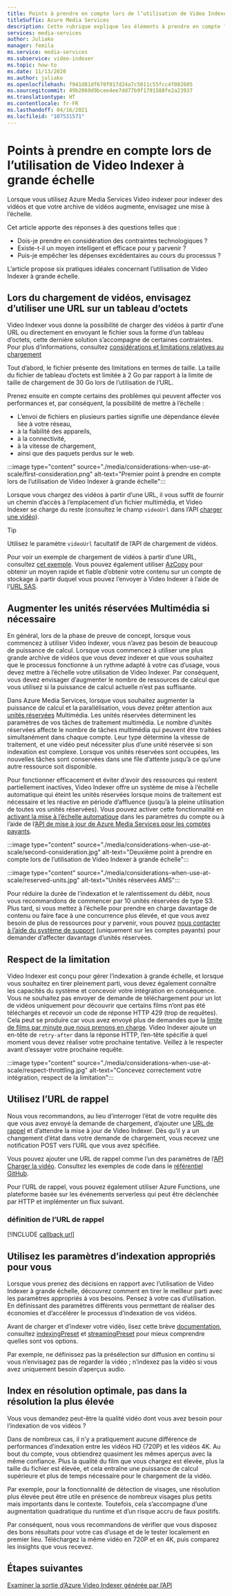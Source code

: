 ```yaml
---
title: Points à prendre en compte lors de l’utilisation de Video Indexer à grande échelle - Azure
titleSuffix: Azure Media Services
description: Cette rubrique explique les éléments à prendre en compte lors de l’utilisation de Video Indexer à grande échelle.
services: media-services
author: Juliako
manager: femila
ms.service: media-services
ms.subservice: video-indexer
ms.topic: how-to
ms.date: 11/13/2020
ms.author: juliako
ms.openlocfilehash: f941d81df670f017d24a7c5011c55fcc4f082605
ms.sourcegitcommit: 49b2069d9bcee4ee7dd77b9f1791588fe2a23937
ms.translationtype: HT
ms.contentlocale: fr-FR
ms.lasthandoff: 04/16/2021
ms.locfileid: "107531571"
---
```

# <a name="things-to-consider-when-using-video-indexer-at-scale"></a>Points à prendre en compte lors de l’utilisation de Video Indexer à grande échelle

Lorsque vous utilisez Azure Media Services Video indexer pour indexer des vidéos et que votre archive de vidéos augmente, envisagez une mise à l’échelle. 

Cet article apporte des réponses à des questions telles que :

* Dois-je prendre en considération des contraintes technologiques ?
* Existe-t-il un moyen intelligent et efficace pour y parvenir ?
* Puis-je empêcher les dépenses excédentaires au cours du processus ?

L’article propose six pratiques idéales concernant l’utilisation de Video Indexer à grande échelle.

## <a name="when-uploading-videos-consider-using-a-url-over-byte-array"></a>Lors du chargement de vidéos, envisagez d’utiliser une URL sur un tableau d’octets

Video Indexer vous donne la possibilité de charger des vidéos à partir d’une URL ou directement en envoyant le fichier sous la forme d’un tableau d’octets, cette dernière solution s’accompagne de certaines contraintes. Pour plus d’informations, consultez [considérations et limitations relatives au chargement](upload-index-videos.md#uploading-considerations-and-limitations)

Tout d’abord, le fichier présente des limitations en termes de taille. La taille du fichier de tableau d’octets est limitée à 2 Go par rapport à la limite de taille de chargement de 30 Go lors de l’utilisation de l’URL.

Prenez ensuite en compte certains des problèmes qui peuvent affecter vos performances et, par conséquent, la possibilité de mettre à l’échelle :

* L’envoi de fichiers en plusieurs parties signifie une dépendance élevée liée à votre réseau, 
* à la fiabilité des appareils, 
* à la connectivité, 
* à la vitesse de chargement, 
* ainsi que des paquets perdus sur le web.

:::image type="content" source="./media/considerations-when-use-at-scale/first-consideration.png" alt-text="Premier point à prendre en compte lors de l’utilisation de Video Indexer à grande échelle":::

Lorsque vous chargez des vidéos à partir d’une URL, il vous suffit de fournir un chemin d’accès à l’emplacement d’un fichier multimédia, et Video Indexer se charge du reste (consultez le champ `videoUrl` dans l’API [charger une vidéo](https://api-portal.videoindexer.ai/api-details#api=Operations&operation=Upload-Video)).

> [!TIP]
> Utilisez le paramètre `videoUrl` facultatif de l’API de chargement de vidéos.

Pour voir un exemple de chargement de vidéos à partir d’une URL, consultez [cet exemple](upload-index-videos.md#code-sample). Vous pouvez également utiliser [AzCopy](../../storage/common/storage-use-azcopy-v10.md) pour obtenir un moyen rapide et fiable d’obtenir votre contenu sur un compte de stockage à partir duquel vous pouvez l’envoyer à Video Indexer à l’aide de l’[URL SAS](../../storage/common/storage-sas-overview.md).

## <a name="increase-media-reserved-units-if-needed"></a>Augmenter les unités réservées Multimédia si nécessaire

En général, lors de la phase de preuve de concept, lorsque vous commencez à utiliser Video Indexer, vous n’avez pas besoin de beaucoup de puissance de calcul. Lorsque vous commencez à utiliser une plus grande archive de vidéos que vous devez indexer et que vous souhaitez que le processus fonctionne à un rythme adapté à votre cas d’usage, vous devez mettre à l’échelle votre utilisation de Video Indexer. Par conséquent, vous devez envisager d’augmenter le nombre de ressources de calcul que vous utilisez si la puissance de calcul actuelle n’est pas suffisante.

Dans Azure Media Services, lorsque vous souhaitez augmenter la puissance de calcul et la parallélisation, vous devez prêter attention aux [unités réservées](../latest/concept-media-reserved-units.md) Multimédia. Les unités réservées déterminent les paramètres de vos tâches de traitement multimédia. Le nombre d’unités réservées affecte le nombre de tâches multimédia qui peuvent être traitées simultanément dans chaque compte. Leur type détermine la vitesse de traitement, et une vidéo peut nécessiter plus d’une unité réservée si son indexation est complexe. Lorsque vos unités réservées sont occupées, les nouvelles tâches sont conservées dans une file d’attente jusqu’à ce qu’une autre ressource soit disponible.

Pour fonctionner efficacement et éviter d’avoir des ressources qui restent partiellement inactives, Video Indexer offre un système de mise à l’échelle automatique qui éteint les unités réservées lorsque moins de traitement est nécessaire et les réactive en période d’affluence (jusqu’à la pleine utilisation de toutes vos unités réservées). Vous pouvez activer cette fonctionnalité en [activant la mise à l’échelle automatique](manage-account-connected-to-azure.md#autoscale-reserved-units) dans les paramètres du compte ou à l’aide de l’[API de mise à jour de Azure Media Services pour les comptes payants](https://api-portal.videoindexer.ai/api-details#api=Operations&operation=Update-Paid-Account-Azure-Media-Services).

:::image type="content" source="./media/considerations-when-use-at-scale/second-consideration.jpg" alt-text="Deuxième point à prendre en compte lors de l’utilisation de Video Indexer à grande échelle":::

:::image type="content" source="./media/considerations-when-use-at-scale/reserved-units.jpg" alt-text="Unités réservées AMS":::

Pour réduire la durée de l’indexation et le ralentissement du débit, nous vous recommandons de commencer par 10 unités réservées de type S3. Plus tard, si vous mettez à l’échelle pour prendre en charge davantage de contenu ou faire face à une concurrence plus élevée, et que vous avez besoin de plus de ressources pour y parvenir, vous pouvez [nous contacter à l’aide du système de support](https://ms.portal.azure.com/#blade/Microsoft_Azure_Support/HelpAndSupportBlade/newsupportrequest) (uniquement sur les comptes payants) pour demander d’affecter davantage d’unités réservées.

## <a name="respect-throttling"></a>Respect de la limitation

Video Indexer est conçu pour gérer l’indexation à grande échelle, et lorsque vous souhaitez en tirer pleinement parti, vous devez également connaître les capacités du système et concevoir votre intégration en conséquence. Vous ne souhaitez pas envoyer de demande de téléchargement pour un lot de vidéos uniquement pour découvrir que certains films n’ont pas été téléchargés et recevoir un code de réponse HTTP 429 (trop de requêtes). Cela peut se produire car vous avez envoyé plus de demandes que la [limite de films par minute que nous prenons en charge](upload-index-videos.md#uploading-considerations-and-limitations). Video Indexer ajoute un en-tête de `retry-after` dans la réponse HTTP, l’en-tête spécifie à quel moment vous devez réaliser votre prochaine tentative. Veillez à le respecter avant d’essayer votre prochaine requête.

:::image type="content" source="./media/considerations-when-use-at-scale/respect-throttling.jpg" alt-text="Concevez correctement votre intégration, respect de la limitation":::

## <a name="use-callback-url"></a>Utilisez l’URL de rappel

Nous vous recommandons, au lieu d’interroger l’état de votre requête dès que vous avez envoyé la demande de chargement, d’ajouter une [URL de rappel](upload-index-videos.md#callbackurl) et d’attendre la mise à jour de Video Indexer. Dès qu’il y a un changement d’état dans votre demande de chargement, vous recevez une notification POST vers l’URL que vous avez spécifiée.

Vous pouvez ajouter une URL de rappel comme l’un des paramètres de l’[API Charger la vidéo](https://api-portal.videoindexer.ai/api-details#api=Operations&operation=Upload-Video). Consultez les exemples de code dans le [référentiel GitHub](https://github.com/Azure-Samples/media-services-video-indexer/tree/master/). 

Pour l’URL de rappel, vous pouvez également utiliser Azure Functions, une plateforme basée sur les événements serverless qui peut être déclenchée par HTTP et implémenter un flux suivant.

### <a name="callback-url-definition"></a>définition de l’URL de rappel

[!INCLUDE [callback url](./includes/callback-url.md)]

## <a name="use-the-right-indexing-parameters-for-you"></a>Utilisez les paramètres d’indexation appropriés pour vous

Lorsque vous prenez des décisions en rapport avec l’utilisation de Video Indexer à grande échelle, découvrez comment en tirer le meilleur parti avec les paramètres appropriés à vos besoins. Pensez à votre cas d’utilisation. En définissant des paramètres différents vous permettant de réaliser des économies et d’accélérer le processus d’indexation de vos vidéos.

Avant de charger et d’indexer votre vidéo, lisez cette brève [documentation](upload-index-videos.md), consultez [indexingPreset](upload-index-videos.md#indexingpreset) et [streamingPreset](upload-index-videos.md#streamingpreset) pour mieux comprendre quelles sont vos options.

Par exemple, ne définissez pas la présélection sur diffusion en continu si vous n’envisagez pas de regarder la vidéo ; n’indexez pas la vidéo si vous avez uniquement besoin d’aperçus audio.

## <a name="index-in-optimal-resolution-not-highest-resolution"></a>Index en résolution optimale, pas dans la résolution la plus élevée

Vous vous demandez peut-être la qualité vidéo dont vous avez besoin pour l’indexation de vos vidéos ? 

Dans de nombreux cas, il n’y a pratiquement aucune différence de performances d’indexation entre les vidéos HD (720P) et les vidéos 4K. Au bout du compte, vous obtiendrez quasiment les mêmes aperçus avec la même confiance. Plus la qualité du film que vous chargez est élevée, plus la taille du fichier est élevée, et cela entraîne une puissance de calcul supérieure et plus de temps nécessaire pour le chargement de la vidéo.

Par exemple, pour la fonctionnalité de détection de visages, une résolution plus élevée peut être utile en présence de nombreux visages plus petits mais importants dans le contexte. Toutefois, cela s’accompagne d’une augmentation quadratique du runtime et d’un risque accru de faux positifs.

Par conséquent, nous vous recommandons de vérifier que vous disposez des bons résultats pour votre cas d’usage et de le tester localement en premier lieu. Téléchargez la même vidéo en 720P et en 4K, puis comparez les insights que vous recevez.

## <a name="next-steps"></a>Étapes suivantes

[Examiner la sortie d’Azure Video Indexer générée par l’API](video-indexer-output-json-v2.md)